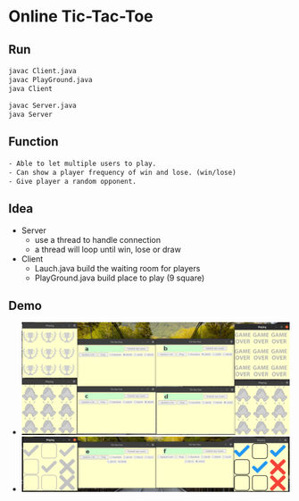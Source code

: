 # Online Tic-Tac-Toe

## Run
```
javac Client.java
javac PlayGround.java
java Client
```
```
javac Server.java
java Server
```

## Function
```
- Able to let multiple users to play.
- Can show a player frequency of win and lose. (win/lose)
- Give player a random opponent.
```

## Idea
- Server
    - use a thread to handle connection
    - a thread will loop until win, lose or draw
- Client
    - Lauch.java build the waiting room for players
    - PlayGround.java build place to play (9 square)

## Demo
- ![](./demo1.png)
- ![](./demo2.png)